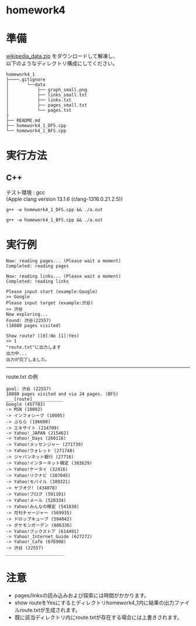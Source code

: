 # homework4
# 準備

[wikipedia_data.zip](https://drive.google.com/file/d/1zqtjSb-ZoR4rzVUWZrjNSES5GKJhYmmH/view?usp=sharing) をダウンロードして解凍し、  
以下のようなディレクトリ構成にしてください。

```
homework4_1
├────.gitignore
│       └──data
│           ├── graph_small.png
│           ├── links_small.txt
│           ├── links.txt
│           ├── pages_small.txt
│           └── pages.txt
├
├── README.md
├── homework4_1_DFS.cpp
└── homework4_1_BFS.cpp
```
# 実行方法
## C++
テスト環境 : gcc  
(Apple clang version 13.1.6 (clang-1316.0.21.2.5))
```
g++ -w homework4_1_DFS.cpp && ./a.out
```
```
g++ -w homework4_1_BFS.cpp && ./a.out
```
# 実行例
```
Now: reading pages... (Please wait a moment)
Completed: reading pages

Now: reading links... (Please wait a moment)
Completed: reading links

Please input start (example:Google)
>> Google
Please input target (example:渋谷)
>> 渋谷
Now exploring...
Found: 渋谷(22557)
(18080 pages visited)

Show route? ([0]:No [1]:Yes) 
>> 1
"route.txt"に出力します
出力中...
出力が完了しました。
```
***
route.txt の例
```start: Google (457783)
goal: 渋谷 (22557)
18080 pages visited and via 24 pages. (BFS)
___[route]____________
Google (457783)
-> MSN (10002)
-> インフォシーク (10005)
-> ぷらら (196600)
-> エキサイト (214709)
-> Yahoo!_JAPAN (215462)
-> Yahoo!_Days (260116)
-> Yahoo!メッセンジャー (271739)
-> Yahoo!ウォレット (271748)
-> ジャパンネット銀行 (27716)
-> Yahoo!インターネット検定 (303629)
-> Yahoo!ケータイ (32416)
-> Yahoo!リクナビ (387045)
-> Yahoo!モバイル (389321)
-> ヤフオク! (434078)
-> Yahoo!ブログ (501101)
-> Yahoo!メール (520334)
-> Yahoo!みんなの検定 (541838)
-> 月刊チャージャー (569935)
-> ドロップキューブ (594042)
-> ポケモンガーデン (606336)
-> Yahoo!ブックストア (614491)
-> Yahoo!_Internet_Guide (627272)
-> Yahoo!_Cafe (676908)
-> 渋谷 (22557)
______________________
```
# 注意
- pages/linksの読み込みおよび探索には時間がかかります。
- show routeをYesにするとディレクトリhomework4_1内に結果の出力ファイルroute.txtが生成されます。  
- 既に該当ディレクトリ内にroute.txtが存在する場合には上書きされます。